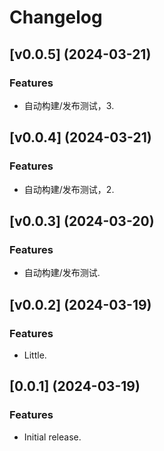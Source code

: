 # Changelog

## [v0.0.5] (2024-03-21)

### Features
- 自动构建/发布测试，3.

## [v0.0.4] (2024-03-21)

### Features
- 自动构建/发布测试，2.

## [v0.0.3] (2024-03-20)

### Features
- 自动构建/发布测试.

## [v0.0.2] (2024-03-19)

### Features
- Little.

## [0.0.1] (2024-03-19)

### Features
- Initial release.